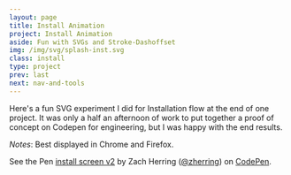 ```yaml
---
layout: page
title: Install Animation
project: Install Animation
aside: Fun with SVGs and Stroke-Dashoffset
img: /img/svg/splash-inst.svg
class: install
type: project
prev: last
next: nav-and-tools
---
```


Here's a fun SVG experiment I did for Installation flow at the end of one project.  It was only a half an afternoon of work to put together a proof of concept on Codepen for engineering, but I was happy with the end results.

<em>Notes</em>: Best displayed in Chrome and Firefox.

<div markup="0" class="wide codepen">
    <p data-height="734" data-theme-id="light" data-slug-hash="WxrKPj" data-default-tab="result" data-user="zherring" data-embed-version="2" class="codepen">See the Pen <a href="http://codepen.io/zherring/pen/WxrKPj/">install screen v2</a> by Zach Herring (<a href="http://codepen.io/zherring">@zherring</a>) on <a href="http://codepen.io">CodePen</a>.</p>
    <script async src="//assets.codepen.io/assets/embed/ei.js"></script>
</div>
